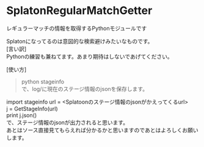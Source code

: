 # SplatonRegularMatchGetter
レギュラーマッチの情報を取得するPythonモジュールです

Splatonになってるのは意図的な検索避けみたいなものです。  
[言い訳]  
Pythonの練習も兼ねてます。あまり期待はしないであげてください。  

[使い方]  
>python stageinfo  
で、log/に現在のステージ情報のjsonを保存します。  

import stageinfo 
url = <Splatoonのステージ情報のjsonがかえってくるurl>  
j = GetStageInfo(url)  
print j.json()  
で、ステージ情報のjsonが出力されると思います。  
あとはソース直接見てもらえれば分かるかと思いますのであとはよろしくお願いします。
